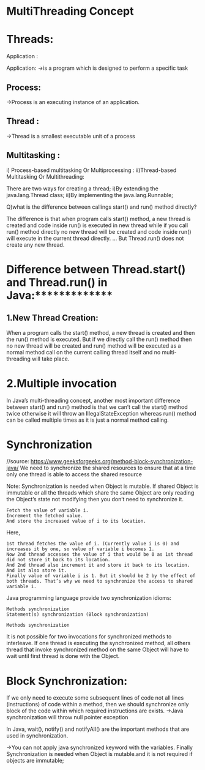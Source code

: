 # MultiThreading Concept

Threads:
========
Application :

Application:
->is a program which is designed to perform a specific task

Process:
--------
->Process is an executing instance of an application.

Thread :
--------
->Thread is a smallest executable unit of a process

Multitasking :
-------------
i) Process-based multitasking Or Multiprocessing :
ii)Thread-based Multitasking  Or Multithreading:

There are two ways for creating a thread;
i)By extending the java.lang.Thread class;
ii)By implementing the java.lang.Runnable;

Q)what is the difference between callings start() and run() method directly?

The difference is that when program calls start() method, a new thread is created and code inside run() is executed in new thread while if you call run() method directly no new thread will be created and code inside run() will execute in the current thread directly. ... But Thread.run() does not create any new thread.

Difference between Thread.start() and Thread.run() in Java:*************
===========================================================
1.New Thread Creation:
----------------------
When a program calls the start() method, a new thread is created and then the run() method is executed. But if we directly call the run() method then no new thread will be created and run() method will be executed as a normal method call on the current calling thread itself and no multi-threading will take place.


2.Multiple invocation
======================
In Java’s multi-threading concept, another most important difference between start() and run() method is that we can’t call the start() method twice otherwise it will throw an IllegalStateException whereas run() method can be called multiple times as it is just a normal method calling.


Synchronization
===============
//source:
https://www.geeksforgeeks.org/method-block-synchronization-java/
We need to synchronize the shared resources to ensure that at a time only one thread is able to access the shared resource

Note: Synchronization is needed when Object is mutable.
If shared Object is immutable or all the threads which share the same Object are only reading the Object’s state not modifying then you don’t need to synchronize it.


    Fetch the value of variable i.
    Increment the fetched value.
    And store the increased value of i to its location.

Here,

    1st thread fetches the value of i. (Currently value i is 0) and increases it by one, so value of variable i becomes 1.
    Now 2nd thread accesses the value of i that would be 0 as 1st thread did not store it back to its location.
    And 2nd thread also increment it and store it back to its location. And 1st also store it.
    Finally value of variable i is 1. But it should be 2 by the effect of both threads. That’s why we need to synchronize the access to shared variable i.


Java programming language provide two synchronization idioms:

    Methods synchronization
    Statement(s) synchronization (Block synchronization)
	
	Methods synchronization
	
It is not possible for two invocations for synchronized methods to interleave. If one thread is executing the synchronized method, all others thread that invoke synchronized method on the same Object will have to wait until first thread is done with the Object.

Block Synchronization:
======================
If we only need to execute some subsequent lines of code not all lines (instructions) of code within a method, then we should synchronize only block of the code within which required instructions are exists.
->Java synchronization will throw null pointer exception

In Java, wait(), notify() and notifyAll() are the important methods that are used in synchronization.

->You can not apply java synchronized keyword with the variables.
Finally Synchronization is needed when Object is mutable.and it is not required if objects are immutable;
